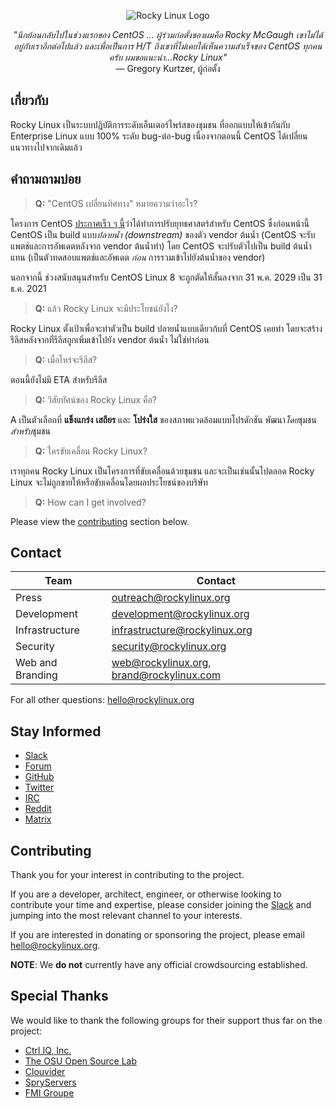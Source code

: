 <p align="center">
<img src="https://media.githubusercontent.com/media/rocky-linux/branding/main/logo-text-light%402x.png" alt="Rocky Linux Logo">
</p>

<p align="center">
<i>"นึกย้อนกลับไปในช่วงแรกของ CentOS ... ผู้ร่วมก่อตั้งของผมคือ Rocky McGaugh เขาไม่ได้อยู่กับเราอีกต่อไปแล้ว และเพื่อเป็นการ H/T ถึงเขาที่ไม่เคยได้เห็นความสำเร็จของ CentOS ทุกคนครับ ผมขอแนะนำ...Rocky Linux"</i><br>
— Gregory Kurtzer, ผู้ก่อตั้ง
</p>

## เกี่ยวกับ

Rocky Linux เป็นระบบปฏิบัติการระดับเอ็นเตอร์ไพร์สของชุมชน ที่ออกแบบให้เข้ากันกับ Enterprise Linux แบบ 100% ระดับ bug-ต่อ-bug เนื่องจากตอนนี้ CentOS ได้เปลี่ยนแนวทางไปจากเดิมแล้ว

## คำถามถามบ่อย

> **Q:** "CentOS เปลี่ยนทิศทาง" หมายความว่าอะไร?

โครงการ CentOS [ประกาศเร็ว ๆ นี้](https://blog.centos.org/2020/12/future-is-centos-stream/)ว่าได้ทำการปรับยุทธศาสตร์สำหรับ CentOS ซึ่งก่อนหน้านี้ CentOS เป็น build แบบ*ปลายน้ำ (downstream)* ของตัว vendor ต้นน้ำ (CentOS จะรับแพตช์และการอัพเดตหลังจาก vendor ต้นน้ำทำ) โดย CentOS จะปรับตัวไปเป็น build ต้นน้ำแทน (เป็นตัวทดสอบแพตช์และอัพเดต *ก่อน* การรวมเข้าไปยังต้นน้ำของ vendor)

นอกจากนี้ ช่วงสนับสนุนสำหรับ CentOS Linux 8 จะถูกตัดให้สั้นลงจาก 31 พ.ค. 2029 เป็น 31 ธ.ค. 2021

> **Q:** แล้ว Rocky Linux จะมีประโยชน์ยังไง?

Rocky Linux ตั้งเป้าเพื่อจะทำตัวเป็น build ปลายน้ำแบบเดียวก้บที่ CentOS เคยทำ โดยจะสร้างรีลีสหลังจากที่รีลีสถูกเพิ่มเข้าไปยัง vendor ต้นน้ำ ไม่ใช่ทำก่อน

> **Q:** เมื่อไหร่จะรีลีส?

ตอนนี้ยังไม่มี ETA สำหรับรีลีส

> **Q:** วิสัยทัศน์ของ Rocky Linux คือ?

A เป็นตัวเลือกที่ **แข็งแกร่ง** **เสถียร** และ **โปร่งใส** ของสภาพแวดล้อมแบบโปรดักชัน พัฒนา*โดย*ชุมชน *สำหรับ*ชุมชน

> **Q:** ใครขับเคลื่อน Rocky Linux?

เราทุกคน Rocky Linux เป็นโครงการที่ขับเคลื่อนด้วยชุมชน และจะเป็นเช่นนั้นไปตลอด Rocky Linux จะไม่ถูกขายให้หรือขับเคลื่อนโดยผลประโยชน์ของบริษัท

> **Q:** How can I get involved?

Please view the [contributing](#contributing) section below.

## Contact

| Team                          | Contact                                   |
|-------------------------------|-------------------------------------------|
| Press                         | outreach@rockylinux.org                   |
| Development                   | development@rockylinux.org                |
| Infrastructure                | infrastructure@rockylinux.org             |
| Security                      | security@rockylinux.org                   |
| Web and Branding              | web@rockylinux.org, brand@rockylinux.com  |


For all other questions: hello@rockylinux.org

## Stay Informed

* [Slack](https://join.slack.com/t/hpcng/shared_invite/zt-k5z04bsh-1uqpaD1NsYVP73vzc3uKdQ)
* [Forum](https://forums.rockylinux.org/)
* [GitHub](https://github.com/rocky-linux/)
* [Twitter](https://twitter.com/rocky_linux)
* [IRC](https://webchat.freenode.net/?channels=rockylinux)
* [Reddit](https://www.reddit.com/r/RockyLinux)
* [Matrix](https://matrix.to/#/+rockylinux:matrix.org)

## Contributing

Thank you for your interest in contributing to the project.

If you are a developer, architect, engineer, or otherwise looking to contribute your time and expertise, please consider joining the [Slack](https://join.slack.com/t/hpcng/shared_invite/zt-k5z04bsh-1uqpaD1NsYVP73vzc3uKdQ) and jumping into the most relevant channel to your interests.

If you are interested in donating or sponsoring the project, please email hello@rockylinux.org.

**NOTE**: We **do not** currently have any official crowdsourcing established.

## Special Thanks

We would like to thank the following groups for their support thus far on the project:
* [Ctrl IQ, Inc.](https://www.ctrl-cmd.com)
* [The OSU Open Source Lab](https://osuosl.org/)
* [Clouvider](https://www.clouvider.co.uk/)
* [SpryServers](https://www.spryservers.net/)
* [FMI Groupe](https://www.fmi.fr/)
